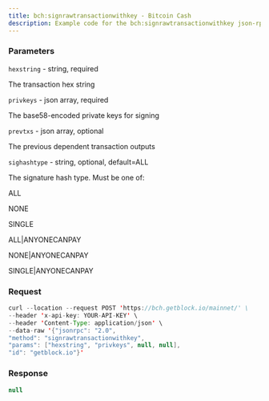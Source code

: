 ```yaml
---
title: bch:signrawtransactionwithkey - Bitcoin Cash
description: Example code for the bch:signrawtransactionwithkey json-rpc method. Сomplete guide on how to use bch:signrawtransactionwithkey json-rpc in GetBlock.io Web3 documentation.
---
```


### Parameters


`hexstring` - string, required

The transaction hex string

`privkeys` - json array, required

The base58-encoded private keys for signing

`prevtxs` - json array, optional

The previous dependent transaction outputs

`sighashtype` - string, optional, default=ALL

The signature hash type. Must be one of:

ALL

NONE

SINGLE

ALL\|ANYONECANPAY

NONE\|ANYONECANPAY

SINGLE\|ANYONECANPAY

### Request

``` java
curl --location --request POST 'https://bch.getblock.io/mainnet/' \ 
--header 'x-api-key: YOUR-API-KEY' \ 
--header 'Content-Type: application/json' \ 
--data-raw '{"jsonrpc": "2.0",
"method": "signrawtransactionwithkey",
"params": ["hexstring", "privkeys", null, null],
"id": "getblock.io"}'
```

###  Response

``` java
null
```

